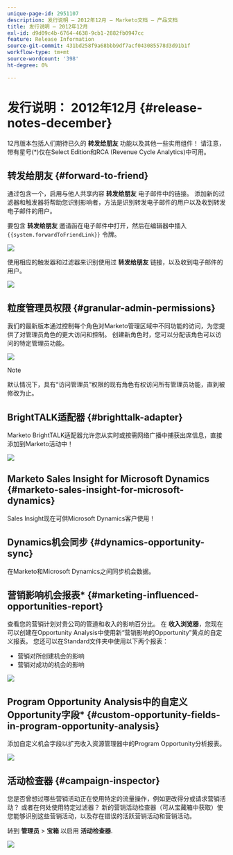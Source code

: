 ```yaml
---
unique-page-id: 2951107
description: 发行说明 — 2012年12月 — Marketo文档 — 产品文档
title: 发行说明 — 2012年12月
exl-id: d9d09c4b-6764-4638-9cb1-2882fb0947cc
feature: Release Information
source-git-commit: 431bd258f9a68bbb9df7acf043085578d3d91b1f
workflow-type: tm+mt
source-wordcount: '398'
ht-degree: 0%

---
```


# 发行说明： 2012年12月 {#release-notes-december}

12月版本包括人们期待已久的 **转发给朋友** 功能以及其他一些实用组件！ 请注意，带有星号(&#42;)仅在Select Edition和RCA (Revenue Cycle Analytics)中可用。

## 转发给朋友 {#forward-to-friend}

通过包含一个，启用与他人共享内容 **转发给朋友** 电子邮件中的链接。 添加新的过滤器和触发器将帮助您识别影响者，方法是识别转发电子邮件的用户以及收到转发电子邮件的用户。

要包含 **转发给朋友** 邀请函在电子邮件中打开，然后在编辑器中插入 `{{system.forwardToFriendLink}}` 令牌。

![](assets/image2014-9-23-10-3a50-3a45.png)

使用相应的触发器和过滤器来识别使用过 **转发给朋友** 链接，以及收到电子邮件的用户。

![](assets/image2014-9-23-10-3a50-3a56.png)

## 粒度管理员权限 {#granular-admin-permissions}

我们的最新版本通过控制每个角色对Marketo管理区域中不同功能的访问，为您提供了对管理员角色的更大访问和控制。 创建新角色时，您可以分配该角色可以访问的特定管理员功能。

![](assets/image2014-9-23-10-3a51-3a18.png)

>[!NOTE]
>
>默认情况下，具有“访问管理员”权限的现有角色有权访问所有管理员功能，直到被修改为止。

## BrightTALK适配器 {#brighttalk-adapter}

Marketo BrightTALK适配器允许您从实时或按需网络广播中捕获出席信息，直接添加到Marketo活动中！

![](assets/image2014-9-23-10-3a51-3a31.png)

## Marketo Sales Insight for Microsoft Dynamics {#marketo-sales-insight-for-microsoft-dynamics}

Sales Insight现在可供Microsoft Dynamics客户使用！

## Dynamics机会同步 {#dynamics-opportunity-sync}

在Marketo和Microsoft Dynamics之间同步机会数据。

## 营销影响机会报表&#42; {#marketing-influenced-opportunities-report}

查看您的营销计划对贵公司的管道和收入的影响百分比。 在 **收入浏览器**，您现在可以创建在Opportunity Analysis中使用新“营销影响的Opportunity”黄点的自定义报表。 您还可以在Standard文件夹中使用以下两个报表：

* 营销对所创建机会的影响
* 营销对成功的机会的影响

![](assets/image2014-9-23-10-3a52-3a11.png)

## Program Opportunity Analysis中的自定义Opportunity字段&#42; {#custom-opportunity-fields-in-program-opportunity-analysis}

添加自定义机会字段以扩充收入资源管理器中的Program Opportunity分析报表。

![](assets/image2014-9-23-10-3a52-3a23.png)

## 活动检查器 {#campaign-inspector}

您是否曾想过哪些营销活动正在使用特定的流量操作，例如更改得分或请求营销活动？ 或者在何处使用特定过滤器？ 新的营销活动检查器（可从宝藏箱中获取）使您能够识别这些营销活动，以及存在错误的活跃营销活动和营销活动。

转到 **管理员** > **宝箱** 以启用 **活动检查器**.

![](assets/image2014-9-23-10-3a52-3a39.png)
